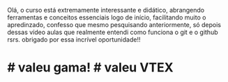 Olá, o curso está extremamente interessante e didático, abrangendo ferramentas e conceitos essenciais logo de início, facilitando muito o apredinzado, confesso que mesmo pesquisando anteriormente, só depois dessas vídeo aulas que realmente entendi como funciona o git e o github rsrs.
obrigado por essa incrível oportunidade!! 
#  # valeu gama!  # valeu VTEX 